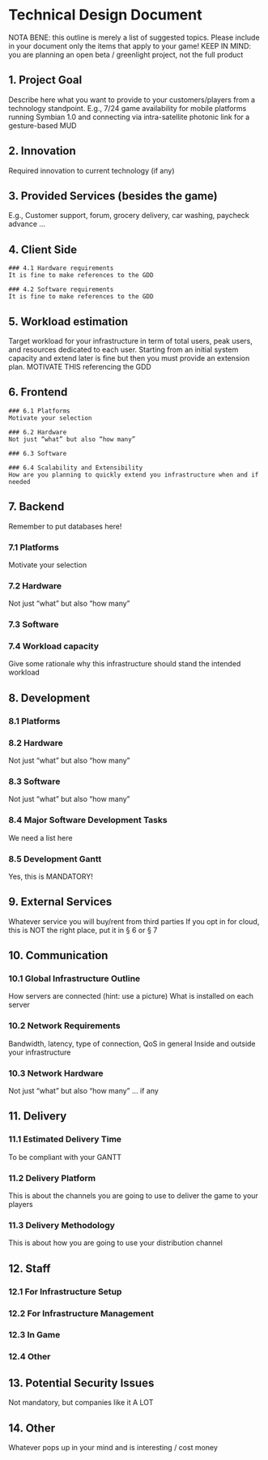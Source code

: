 # Technical Design Document

NOTA BENE: this outline is merely a list of suggested topics. Please include in your document only the items that apply
to your game!
KEEP IN MIND: you are planning an open beta / greenlight project, not the full product

##	1. Project Goal
Describe here what you want to provide to your customers/players from a technology standpoint.
E.g., 7/24 game availability for mobile platforms running Symbian 1.0 and connecting via intra-satellite photonic link
for a gesture-based MUD

##	2. Innovation
Required innovation to current technology (if any)


##	3. Provided Services (besides the game)
E.g., Customer support, forum, grocery delivery, car washing, paycheck advance …


##	4. Client Side

	###	4.1	Hardware requirements
	It is fine to make references to the GDD

	###	4.2	Software requirements
	It is fine to make references to the GDD

##	5. Workload estimation
Target workload for your infrastructure in term of total users, peak users, and resources dedicated to each user.
Starting from an initial system capacity and extend later is fine but then you must provide an extension plan.
MOTIVATE THIS referencing the GDD

##	6. Frontend

	###	6.1	Platforms
	Motivate your selection

	###	6.2	Hardware
	Not just “what” but also “how many”

	###	6.3	Software

	###	6.4	Scalability and Extensibility
	How are you planning to quickly extend you infrastructure when and if needed

##	7.	Backend
Remember to put databases here!

###	7.1	Platforms
Motivate your selection

###	7.2 Hardware
Not just “what” but also “how many”

###	7.3	Software

###	7.4	Workload capacity
Give some rationale why this infrastructure should stand the intended workload


##	8.	Development

###	8.1	Platforms

###	8.2	Hardware
Not just “what” but also “how many”

###	8.3	Software
Not just “what” but also “how many”

###	8.4	Major Software Development Tasks
We need a list here

###	8.5	Development Gantt
Yes, this is MANDATORY!

##	9.	External Services
Whatever service you will buy/rent from third parties
If you opt in for cloud, this is NOT the right place, put it in § 6 or § 7

##	10.	Communication	

###	10.1	Global Infrastructure Outline
How servers are connected (hint: use a picture)
What is installed on each server

###	10.2	Network Requirements
Bandwidth, latency, type of connection, QoS in general
Inside and outside your infrastructure

###	10.3	Network Hardware
Not just “what” but also “how many” … if any


##	11.	Delivery

###	11.1	Estimated Delivery Time
To be compliant with your GANTT

###	11.2	Delivery Platform
This is about the channels you are going to use to deliver the game to your players

###	11.3	Delivery Methodology
This is about how you are going to use your distribution channel

##	12.	Staff

###	12.1	For Infrastructure Setup

###	12.2	For Infrastructure Management

###	12.3	In Game

###	12.4	Other

##	13.	Potential Security Issues

Not mandatory, but companies like it A LOT

##	14.	Other	
Whatever pops up in your mind and is interesting / cost money